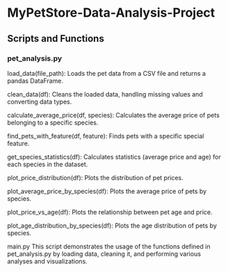 # MyPetStore-Data-Analysis-Project

## Scripts and Functions
### pet_analysis.py

load_data(file_path): Loads the pet data from a CSV file and returns a pandas DataFrame.

clean_data(df): Cleans the loaded data, handling missing values and converting data types.

calculate_average_price(df, species): Calculates the average price of pets belonging to a specific species.

find_pets_with_feature(df, feature): Finds pets with a specific special feature.

get_species_statistics(df): Calculates statistics (average price and age) for each species in the dataset.

plot_price_distribution(df): Plots the distribution of pet prices.

plot_average_price_by_species(df): Plots the average price of pets by species.

plot_price_vs_age(df): Plots the relationship between pet age and price.

plot_age_distribution_by_species(df): Plots the age distribution of pets by species.

main.py
This script demonstrates the usage of the functions defined in pet_analysis.py by loading data, cleaning it, and performing various analyses and visualizations.
